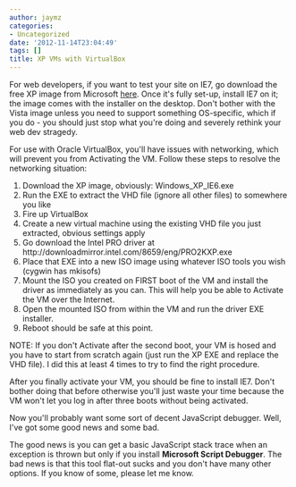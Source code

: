 ```yaml
---
author: jaymz
categories:
- Uncategorized
date: '2012-11-14T23:04:49'
tags: []
title: XP VMs with VirtualBox
---
```

For web developers, if you want to test your site on IE7, go download the free XP image from Microsoft <a href="http://www.microsoft.com/en-us/download/details.aspx?id=11575">here</a>. Once it's fully set-up, install IE7 on it; the image comes with the installer on the desktop. Don't bother with the Vista image unless you need to support something OS-specific, which if you do - you should just stop what you're doing and severely rethink your web dev stragedy.

For use with Oracle VirtualBox, you'll have issues with networking, which will prevent you from Activating the VM. Follow these steps to resolve the networking situation:
<ol>
	<li>Download the XP image, obviously: Windows_XP_IE6.exe</li>
	<li>Run the EXE to extract the VHD file (ignore all other files) to somewhere you like</li>
	<li>Fire up VirtualBox</li>
	<li>Create a new virtual machine using the existing VHD file you just extracted, obvious settings apply</li>
	<li>Go download the Intel PRO driver at http://downloadmirror.intel.com/8659/eng/PRO2KXP.exe</li>
	<li>Place that EXE into a new ISO image using whatever ISO tools you wish (cygwin has mkisofs)</li>
	<li>Mount the ISO you created on FIRST boot of the VM and install the driver as immediately as you can. This will help you be able to Activate the VM over the Internet.</li>
	<li>Open the mounted ISO from within the VM and run the driver EXE installer.</li>
	<li>Reboot should be safe at this point.</li>
</ol>
NOTE: If you don't Activate after the second boot, your VM is hosed and you have to start from scratch again (just run the XP EXE and replace the VHD file). I did this at least 4 times to try to find the right procedure.

After you finally activate your VM, you should be fine to install IE7. Don't bother doing that before otherwise you'll just waste your time because the VM won't let you log in after three boots without being activated.

Now you'll probably want some sort of decent JavaScript debugger. Well, I've got some good news and some bad.

The good news is you can get a basic JavaScript stack trace when an exception is thrown but only if you install <strong>Microsoft Script Debugger</strong>. The bad news is that this tool flat-out sucks and you don't have many other options. If you know of some, please let me know.